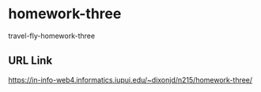 # homework-three
 travel-fly-homework-three
 
## URL Link

https://in-info-web4.informatics.iupui.edu/~dixonjd/n215/homework-three/
